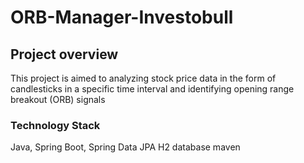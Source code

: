 # ORB-Manager-Investobull
## Project overview
This project is aimed to analyzing stock price data in the form of candlesticks in a specific time interval and identifying opening range breakout (ORB) signals

### Technology Stack
Java, Spring Boot, Spring Data JPA
H2 database
maven
